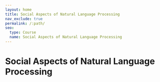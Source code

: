 ```yaml
---
layout: home
title: Social Aspects of Natural Language Processing
nav_exclude: true
permalink: /:path/
seo:
  type: Course
  name: Social Aspects of Natural Language Processing
---
```

# Social Aspects of Natural Language Processing
